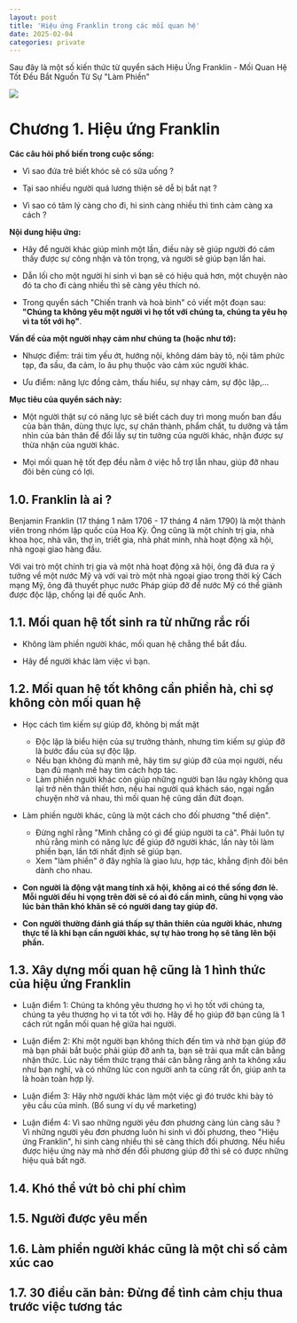 ```yaml
---
layout: post
title: 'Hiệu ứng Franklin trong các mối quan hệ'
date: 2025-02-04
categories: private
---
```


Sau đây là một số kiến thức từ quyển sách Hiệu Ứng Franklin - Mối Quan Hệ Tốt Đều Bắt Nguồn Từ Sự "Làm Phiền"

![](https://nhasachphuongnam.com/images/detailed/254/hieu-ung-franklin.jpg)

# Chương 1. Hiệu ứng Franklin

**Các câu hỏi phổ biến trong cuộc sống:**

- Vì sao đứa trẻ biết khóc sẽ có sữa uống ?

- Tại sao nhiều người quá lương thiện sẽ dễ bị bắt nạt ?

- Vì sao có tâm lý càng cho đi, hi sinh càng nhiều thì tình cảm càng xa cách ?

**Nội dung hiệu ứng:**

- Hãy để người khác giúp mình một lần, điều này sẽ giúp người đó cảm thấy được sự công nhận và tôn trọng, và người sẽ giúp bạn lần hai.

- Dẫn lối cho một người hi sinh vì bạn sẽ có hiệu quả hơn, một chuyện nào đó ta cho đi càng nhiều thì sẽ càng yêu thích nó.

- Trong quyển sách "Chiến tranh và hoà bình" có viết một đoạn sau: **"Chúng ta không yêu một người vì họ tốt với chúng ta, chúng ta yêu họ vì ta tốt với họ"**.

**Vấn đề của một người nhạy cảm như chúng ta (hoặc như tớ):**

- Nhược điểm: trái tim yếu ớt, hướng nội, không dám bày tỏ, nội tâm phức tạp, đa sầu, đa cảm, lo âu phụ thuộc vào cảm xúc người khác.

- Ưu điểm: năng lực đồng cảm, thấu hiểu, sự nhạy cảm, sự độc lập,...

**Mục tiêu của quyển sách này:**

- Một người thật sự có năng lực sẽ biết cách duy trì mong muốn ban đầu của bản thân, dùng thực lực, sự chân thành, phẩm chất, tu dưỡng và tầm nhìn của bản thân để đổi lấy sự tin tưởng của người khác, nhận được sự thừa nhận của người khác.

- Mọi mối quan hệ tốt đẹp đều nằm ở việc hỗ trợ lẫn nhau, giúp đỡ nhau đôi bên cùng có lợi.

## 1.0. Franklin là ai ?

Benjamin Franklin (17 tháng 1 năm 1706 - 17 tháng 4 năm 1790) là một thành viên trong nhóm lập quốc của Hoa Kỳ. Ông cũng là một chính trị gia, nhà khoa học, nhà văn, thợ in, triết gia, nhà phát minh, nhà hoạt động xã hội, nhà ngoại giao hàng đầu.

Với vai trò một chính trị gia và một nhà hoạt động xã hội, ông đã đưa ra ý tưởng về một nước Mỹ và với vai trò một nhà ngoại giao trong thời kỳ Cách mạng Mỹ, ông đã thuyết phục nước Pháp giúp đỡ để nước Mỹ có thể giành được độc lập, chống lại đế quốc Anh.

## 1.1. Mối quan hệ tốt sinh ra từ những rắc rối

- Không làm phiền người khác, mối quan hệ chẳng thể bắt đầu.

- Hãy để người khác làm việc vì bạn.

## 1.2. Mối quan hệ tốt không cần phiền hà, chỉ sợ không còn mối quan hệ

- Học cách tìm kiếm sự giúp đỡ, không bị mất mặt

  - Độc lập là biểu hiện của sự trưởng thành, nhưng tìm kiếm sự giúp đỡ là bước đầu của sự độc lập.
  - Nếu bạn không đủ mạnh mẽ, hãy tìm sự giúp đỡ của mọi người, nếu bạn đủ mạnh mẽ hay tìm cách hợp tác.
  - Làm phiền người khác còn giúp những người bạn lâu ngày không qua lại trở nên thân thiết hơn, nếu hai người quá khách sáo, ngại ngần chuyện nhờ vả nhau, thì mối quan hệ cũng dần đứt đoạn.

- Làm phiền người khác, cũng là một cách cho đối phương "thể diện".

  - Đừng nghĩ rằng "Mình chẳng có gì để giúp người ta cả". Phải luôn tự nhủ rằng mình có năng lực để giúp đỡ người khác, lần này tôi làm phiền bạn, lần tới nhất định sẽ giúp bạn.
  - Xem "làm phiền" ở đây nghĩa là giao lưu, hợp tác, khẳng định đôi bên dành cho nhau.

- **Con người là động vật mang tính xã hội, không ai có thể sống đơn lẻ. Mỗi người đều hi vọng trên đời sẽ có ai đó cần mình, cũng hi vọng vào lúc bản thân khó khăn sẽ có người dang tay giúp đỡ.**

- **Con người thường đánh giá thấp sự thân thiên của người khác, nhưng thực tế là khi bạn cần người khác, sự tự hào trong họ sẽ tăng lên bội phần.**

## 1.3. Xây dựng mối quan hệ cũng là 1 hình thức của hiệu ứng Franklin

- Luận điểm 1: Chúng ta không yêu thương họ vì họ tốt với chúng ta, chúng ta yêu thương họ vì ta tốt với họ. Hãy để họ giúp đỡ bạn cũng là 1 cách rút ngắn mối quan hệ giữa hai người.

- Luận điểm 2: Khi một người bạn không thích đến tìm và nhờ bạn giúp đỡ mà bạn phải bắt buộc phải giúp đỡ anh ta, bạn sẽ trải qua mất cân bằng nhận thức. Lúc này tiềm thức trạng thái cân bằng rằng anh ta không xấu như bạn nghĩ, và có những lúc con người anh ta cũng rất ổn, giúp anh ta là hoàn toàn hợp lý.

- Luận điểm 3: Hãy nhờ người khác làm một việc gì đó trước khi bày tỏ yêu cầu của mình. (Bổ sung ví dụ về marketing)

- Luận điểm 4: Vì sao những người yêu đơn phương càng lún càng sâu ? Vì những người yêu đơn phương luôn hi sinh vì đối phương, theo "Hiệu ứng Franklin", hi sinh càng nhiều thì sẽ càng thích đối phương. Nếu hiểu được hiệu ứng này mà nhờ đến đối phương giúp đỡ thì sẽ có được những hiệu quả bất ngờ.

## 1.4. Khó thể vứt bỏ chi phí chìm

## 1.5. Người được yêu mến

## 1.6. Làm phiền người khác cũng là một chỉ số cảm xúc cao

## 1.7. 30 điều căn bản: Đừng để tình cảm chịu thua trước việc tương tác
